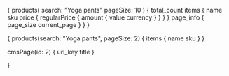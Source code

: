 {
  products(
    search: "Yoga pants"
    pageSize: 10
  )
  {
    total_count
    items {
      name
      sku
      price {
        regularPrice {
          amount {
            value
            currency
          }
        }
      }
    }
    page_info {
      page_size
      current_page
    }
  }
}

{
  products(search: "Yoga pants", pageSize: 2) {
    items {
      name
      sku
    }
  }

  cmsPage(id: 2) {
    url_key
    title
  }

}
